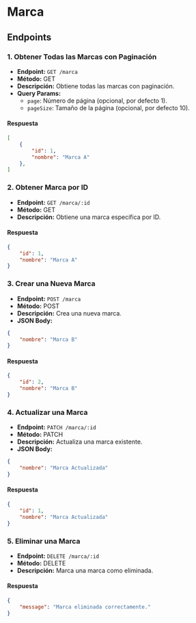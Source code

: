 # Marca

## Endpoints

### 1. Obtener Todas las Marcas con Paginación
- **Endpoint:** `GET /marca`
- **Método:** GET
- **Descripción:** Obtiene todas las marcas con paginación.
- **Query Params:**
  - `page`: Número de página (opcional, por defecto 1).
  - `pageSize`: Tamaño de la página (opcional, por defecto 10).

#### Respuesta
```json
[
    {
        "id": 1,
        "nombre": "Marca A"
    },
]
```

### 2. Obtener Marca por ID
- **Endpoint:** `GET /marca/:id`
- **Método:** GET
- **Descripción:** Obtiene una marca específica por ID.

#### Respuesta
```json
{
    "id": 1,
    "nombre": "Marca A"
}
```

### 3. Crear una Nueva Marca
- **Endpoint:** `POST /marca`
- **Método:** POST
- **Descripción:** Crea una nueva marca.
- **JSON Body:**
```json
{
    "nombre": "Marca B"
}
```

#### Respuesta
```json
{
    "id": 2,
    "nombre": "Marca B"
}
```

### 4. Actualizar una Marca
- **Endpoint:** `PATCH /marca/:id`
- **Método:** PATCH
- **Descripción:** Actualiza una marca existente.
- **JSON Body:**
```json
{
    "nombre": "Marca Actualizada"
}
```

#### Respuesta
```json
{
    "id": 1,
    "nombre": "Marca Actualizada"
}
```

### 5. Eliminar una Marca
- **Endpoint:** `DELETE /marca/:id`
- **Método:** DELETE
- **Descripción:** Marca una marca como eliminada.

#### Respuesta
```json
{
    "message": "Marca eliminada correctamente."
}
```